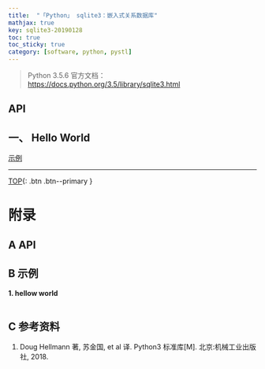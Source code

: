 ```yaml
---
title:  "「Python」 sqlite3：嵌入式关系数据库"
mathjax: true
key: sqlite3-20190128
toc: true
toc_sticky: true
category: [software, python, pystl]
---
```

<span id='head'></span>  

> Python 3.5.6 官方文档：<https://docs.python.org/3.5/library/sqlite3.html>  

## API

## 一、 Hello World
[示例](#hellow_world)  



-------------------  
[TOP](#head){: .btn .btn--primary }




# 附录
## A API


## B 示例
<span id="hellow_world">**1. hellow world**</span>  


```python

```

## C 参考资料
1. Doug Hellmann 著, 苏金国, et al 译. Python3 标准库[M]. 北京:机械工业出版社, 2018.
